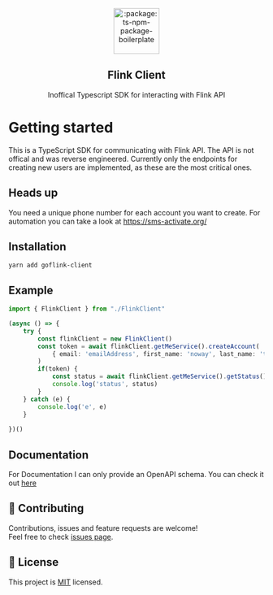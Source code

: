 <p align="center">
 <img width="90px" src="https://res.cloudinary.com/crunchbase-production/image/upload/c_lpad,f_auto,q_auto:eco,dpr_1/ykugeyc0vd81hn3qivrr" align="center" alt=":package: ts-npm-package-boilerplate" />
 <h2 align="center">Flink Client</h2>
 <p align="center">Inoffical Typescript SDK for interacting with Flink API</p>
  
# Getting started

This is a TypeScript SDK for communicating with Flink API. The API is not offical and was reverse engineered. Currently only the endpoints for creating new users are implemented, as these are the most critical ones.

## Heads up

You need a unique phone number for each account you want to create. For automation you can take a look at https://sms-activate.org/

## Installation

````
yarn add goflink-client
````

## Example

```ts
import { FlinkClient } from "./FlinkClient"

(async () => {
    try {
        const flinkClient = new FlinkClient()
        const token = await flinkClient.getMeService().createAccount(
            { email: 'emailAddress', first_name: 'noway', last_name: 'thatworked', password: 'securePassword' }
        )
        if(token) {
            const status = await flinkClient.getMeService().getStatus()
            console.log('status', status)
        }
    } catch (e) {
        console.log('e', e)
    }
    
})()
```

## Documentation
For Documentation I can only provide an OpenAPI schema. You can check it out [here](todo)

## 🤝 Contributing

Contributions, issues and feature requests are welcome!<br />Feel free to check [issues page](issues).

## 📝 License

This project is [MIT](LICENSE) licensed.
